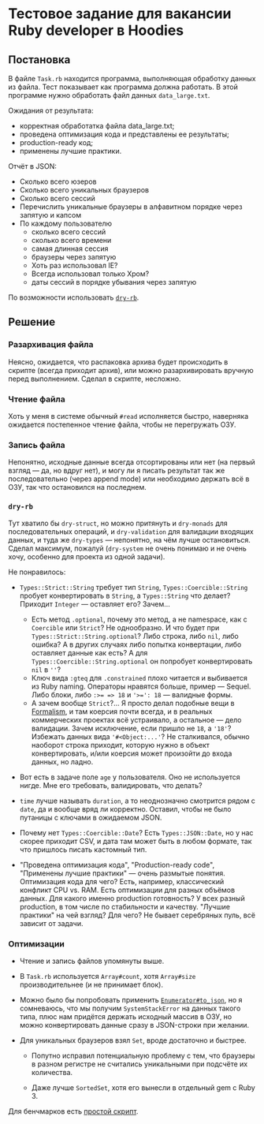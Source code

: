 # Тестовое задание для вакансии Ruby developer в Hoodies

## Постановка

В файле `Task.rb` находится программа, выполняющая обработку данных из файла.
Тест показывает как программа должна работать.
В этой программе нужно обработать файл данных `data_large.txt`.

Ожидания от результата:

* корректная обработатка файла data_large.txt;
* проведена оптимизация кода и представлены ее результаты;
* production-ready код;
* применены лучшие практики.

Отчёт в JSON:

- Сколько всего юзеров
- Сколько всего уникальных браузеров
- Сколько всего сессий
- Перечислить уникальные браузеры в алфавитном порядке через запятую и капсом
- По каждому пользователю
  - сколько всего сессий
  - сколько всего времени
  - самая длинная сессия
  - браузеры через запятую
  - Хоть раз использовал IE?
  - Всегда использовал только Хром?
  - даты сессий в порядке убывания через запятую

По возможности использовать [`dry-rb`](https://dry-rb.org/).

## Решение

### Разархивация файла

Неясно, ожидается, что распаковка архива будет происходить в скрипте (всегда приходит архив),
или можно разархивировать вручную перед выполнением. Сделал в скрипте, несложно.

### Чтение файла

Хоть у меня в системе обычный `#read` исполняется быстро, наверняка ожидается
постепенное чтение файла, чтобы не перегружать ОЗУ.

### Запись файла

Непонятно, исходные данные всегда отсортированы или нет (на первый взгляд — да, но вдруг нет),
и могу ли я писать результат так же последовательно (через append mode)
или необходимо держать всё в ОЗУ, так что остановился на последнем.

### `dry-rb`

Тут хватило бы `dry-struct`, но можно притянуть и `dry-monads` для последовательных операций,
и `dry-validation` для валидации входящих данных, и туда же `dry-types` — непонятно,
на чём лучше остановиться. Сделал максимум, пожалуй (`dry-system` не очень понимаю и не очень хочу,
особенно для проекта из одной задачи).

Не понравилось:

*   `Types::Strict::String` требует тип `String`, `Types::Coercible::String` пробует
    конвертировать в `String`, а `Types::String` что делает? Приходит `Integer` — оставляет его?
    Зачем…
    *   Есть метод `.optional`, почему это метод, а не namespace, как с `Coercible` или `Strict`?
        Не однообразно. И что будет при `Types::Strict::String.optional`? Либо строка, либо `nil`,
        либо ошибка? А в других случаях либо попытка конвертации, либо оставляет данные как есть?
        А для `Types::Coercible::String.optional` он попробует конвертировать `nil` в `''`?
    *   Ключ вида `:gteq` для `.constrained` плохо читается и выбивается из Ruby naming.
        Операторы нравятся больше, пример — Sequel.
        Либо блоки, либо `:>= => 18` и `'>=': 18` — валидные формы.
    *   А зачем вообще `Strict`?… Я просто делал подобные вещи
        в [Formalism](https://github.com/AlexWayfer/formalism), и там коерсия почти всегда,
        и в реальных коммерческих проектах всё устраивало, а остальное — дело валидации.
        Зачем исключение, если пришло не `18`, а `'18'`? Избежать данных вида `'#<Object:...'`?
        Не сталкивался, обычно наоборот строка приходит, которую нужно в объект конвертировать,
        и/или коерсия может произойти до входа данных, но ладно.

*   Вот есть в задаче поле `age` у пользователя. Оно не используется нигде.
    Мне его требовать, валидировать, что делать?

*   `time` лучше называть `duration`, а то неоднозначно смотрится рядом с `date`,
    да и вообще вряд ли корректно. Оставил, чтобы не было путаницы с ключами в ожидаемом JSON.

*   Почему нет `Types::Coercible::Date`? Есть `Types::JSON::Date`, но у нас скорее приходит CSV,
    и дата там может быть в любом формате, так что пришлось писать кастомный тип.

*   "Проведена оптимизация кода", "Production-ready code", "Применены лучшие практики" —
    очень размытые понятия. Оптимизация кода для чего? Есть, например, классический конфликт
    CPU vs. RAM. Есть оптимизации для разных объёмов данных.
    Для какого именно production готовность? У всех разный production,
    в том числе по стабильности и качеству.
    "Лучшие практики" на чей взгляд? Для чего? Не бывает серебряных пуль, всё зависит от задачи.

### Оптимизации

*   Чтение и запись файлов упомянуты выше.

*   В `Task.rb` используется `Array#count`, хотя `Array#size` производительнее (и не принимает блок).

*   Можно было бы попробовать применить [`Enumerator#to_json`](https://collectiveidea.com/blog/archives/2015/03/13/optimizing-rails-for-memory-usage-part-4-lazy-json-generation-and-final-thoughts), но я сомневаюсь, что мы получим `SystemStackError` на данных такого типа, плюс нам придётся держать исходный массив в ОЗУ, но можно конвертировать данные сразу в JSON-строки при желании.

*   Для уникальных браузеров взял `Set`, вроде достаточно и быстрее.

    *   Попутно исправил потенциальную проблему с тем, что браузеры в разном регистре
        не считались уникальными при подсчёте их количества.

    *   Даже лучше `SortedSet`, хотя его вынесли в отдельный gem с Ruby 3.

Для бенчмарков есть [простой скрипт](https://gist.github.com/AlexWayfer/37ebb8b9f3429650b86fb4cea7ae3693).
